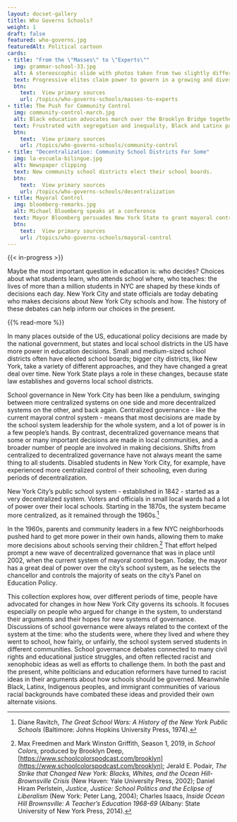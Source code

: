 ```yaml
---
layout: docset-gallery
title: Who Governs Schools?
weight: 1
draft: false
featured: who-governs.jpg
featuredAlt: Political cartoon
cards:
- title: "From the \"Masses\" to \"Experts\"" 
  img: grammar-school-33.jpg
  alt: A stereoscophic slide with photos taken from two slightly different angles shows around 100 schoolgirls seated in a large auditorium with several women teachers in the background.
  text: Progressive elites claim power to govern in a growing and diverse city.
  btn:
    text:  View primary sources
    url: /topics/who-governs-schools/masses-to-experts
- title: The Push for Community Control
  img: community-control-march.jpg
  alt: Black education advocates march over the Brooklyn Bridge together, arms linked. A large sign reads,"Self-Determination for Black Communities, Youth Against War & Fascism"
  text: Frustrated with segregation and inequality, Black and Latinx parents push for community control. 
  btn:
    text:  View primary sources
    url: /topics/who-governs-schools/community-control
- title: "Decentralization: Community School Districts For Some"
  img: la-escuela-bilingue.jpg
  alt: Newspaper clipping
  text: New community school districts elect their school boards. 
  btn:
    text:  View primary sources
    url: /topics/who-governs-schools/decentralization
- title: Mayoral Control
  img: bloomberg-remarks.jpg
  alt: Michael Bloomberg speaks at a conference
  text: Mayor Bloomberg persuades New York State to grant mayoral control of the city's shools. 
  btn:
    text:  View primary sources
    url: /topics/who-governs-schools/mayoral-control
---
```


{{< in-progress >}}

Maybe the most important question in education is: who decides? Choices about what students learn, who attends school where, who teaches: the lives of more than a million students in NYC are shaped by these kinds of decisions each day. New York City and state officials are today debating who makes decisions about New York City schools and how. The history of these debates can help inform our choices in the present.

{{% read-more %}}

In many places outside of the US, educational policy decisions are made by the national government, but states and local school districts in the US have more power in education decisions. Small and medium-sized school districts often have elected school boards; bigger city districts, like New York, take a variety of different approaches, and they have changed a great deal over time. New York State plays a role in these changes, because state law establishes and governs local school districts.

School governance in New York City has been like a pendulum, swinging between more centralized systems on one side and more decentralized systems on the other, and back again. Centralized governance - like the current mayoral control system - means that most decisions are made by the school system leadership for the whole system, and a lot of power is in a few people’s hands. By contrast, decentralized governance means that some or many important decisions are made in local communities, and a broader number of people are involved in making decisions. Shifts from centralized to decentralized governance have not always meant the same thing to all students. Disabled students in New York City, for example, have experienced more centralized control of their schooling, even during periods of decentralization.

New York City’s public school system - established in 1842 - started as a very decentralized system. Voters and officials in small local wards had a lot of power over their local schools. Starting in the 1870s, the system became more centralized, as it remained through the 1960s.[^1]

In the 1960s, parents and community leaders in a few NYC neighborhoods pushed hard to get more power in their own hands, allowing them to make more decisions about schools serving their children.[^2] That effort helped prompt a new wave of decentralized governance that was in place until 2002, when the current system of mayoral control began. Today, the mayor has a great deal of power over the city’s school system, as he selects the chancellor and controls the majority of seats on the city’s Panel on Education Policy.

This collection explores how, over different periods of time, people have advocated for changes in how New York City governs its schools. It focuses especially on people who argued for change in the system, to understand their arguments and their hopes for new systems of governance. Discussions of school governance were always related to the context of the system at the time: who the students were, where they lived and where they went to school, how fairly, or unfairly, the school system served students in different communities. School governance debates connected to many civil rights and educational justice struggles, and often reflected racist and xenophobic ideas as well as efforts to challenge them.  In both the past and the present, white politicians and education reformers have turned to racist ideas in their arguments about how schools should be governed. Meanwhile Black, Latinx, Indigenous peoples, and immigrant communities of various racial backgrounds have combated these ideas and provided their own alternate visions.

[^1]:  Diane Ravitch, *The Great School Wars: A History of the New York Public Schools* (Baltimore: Johns Hopkins University Press, 1974).

[^2]: Max Freedmen and Mark Winston Griffith, Season 1, 2019, in *School Colors,* produced by Brooklyn Deep, [https://www.schoolcolorspodcast.com/brooklyn](https://www.schoolcolorspodcast.com/brooklyn); Jerald E. Podair, *The Strike that Changed New York: Blacks, Whites, and the Ocean Hill-Brownsville Crisis* (New Haven: Yale University Press, 2002); Daniel Hiram Perlstein, *Justice, Justice: School Politics and the Eclipse of Liberalism* (New York: Peter Lang, 2004); Charles Isaacs, *Inside Ocean Hill Brownsville: A Teacher’s Education 1968-69* (Albany: State University of New York Press, 2014).
